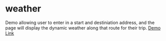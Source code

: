 # weather

Demo allowing user to enter in a start and destiniation address, and the page will display the dynamic weather along that route for their trip.
[Demo Link](https://icy-ocean-009ef9110.4.azurestaticapps.net/)
